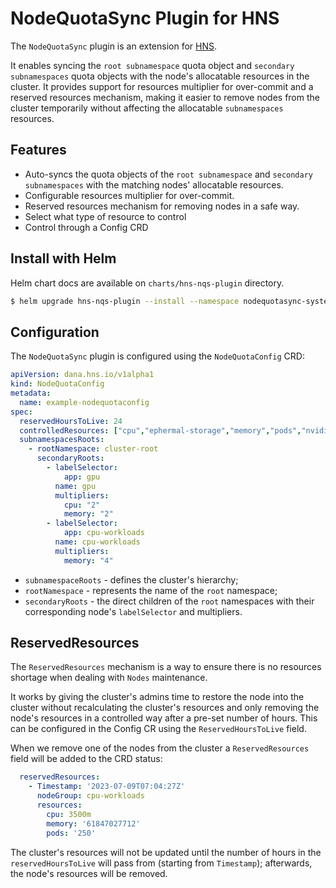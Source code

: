 # NodeQuotaSync Plugin for HNS

The `NodeQuotaSync` plugin is an extension for [HNS](https://github.com/dana-team/hns).

It enables syncing the `root subnamespace` quota object and `secondary subnamespaces` quota objects with the node's allocatable resources in the cluster. It provides support for resources multiplier for over-commit and a reserved resources mechanism, making it easier to remove nodes from the cluster temporarily without affecting the allocatable `subnamespaces` resources.

## Features

- Auto-syncs the quota objects of the `root subnamespace` and `secondary subnamespaces` with the matching nodes' allocatable resources.
- Configurable resources multiplier for over-commit.
- Reserved resources mechanism for removing nodes in a safe way.
- Select what type of resource to control
- Control through a Config CRD

## Install with Helm

Helm chart docs are available on `charts/hns-nqs-plugin` directory.

```bash
$ helm upgrade hns-nqs-plugin --install --namespace nodequotasync-system --create-namespace oci://ghcr.io/dana-team/helm-charts/hns-nqs-plugin --version <release>
```

## Configuration

The `NodeQuotaSync` plugin is configured using the `NodeQuotaConfig` CRD:

```yaml
apiVersion: dana.hns.io/v1alpha1
kind: NodeQuotaConfig
metadata:
  name: example-nodequotaconfig
spec:
  reservedHoursToLive: 24
  controlledResources: ["cpu","ephermal-storage","memory","pods","nvidia.com/gpu"]
  subnamespacesRoots:
    - rootNamespace: cluster-root
      secondaryRoots:
        - labelSelector:
            app: gpu
          name: gpu
          multipliers:
            cpu: "2"
            memory: "2"
        - labelSelector:
            app: cpu-workloads
          name: cpu-workloads
          multipliers:
            memory: "4"
```

- `subnamespaceRoots` - defines the cluster's hierarchy;
- `rootNamespace` - represents the name of the `root` namespace;
- `secondaryRoots` - the direct children of the `root` namespaces with their corresponding node's `labelSelector` and multipliers.

## ReservedResources

The `ReservedResources` mechanism is a way to ensure there is no resources shortage when dealing with `Nodes` maintenance.

It works by giving the cluster's admins time to restore the node into the cluster without recalculating the cluster's resources and only removing the node's resources in a controlled way after a pre-set number of hours. This can be configured in the Config CR using the `ReservedHoursToLive` field.

When we remove one of the nodes from the cluster a `ReservedResources` field will be added to the CRD status:

```yaml
  reservedResources:
    - Timestamp: '2023-07-09T07:04:27Z'
      nodeGroup: cpu-workloads
      resources:
        cpu: 3500m
        memory: '61847027712'
        pods: '250'
```

The cluster's resources will not be updated until the number of hours in the `reservedHoursToLive` will pass from (starting from `Timestamp`); afterwards, the node's resources will be removed.
